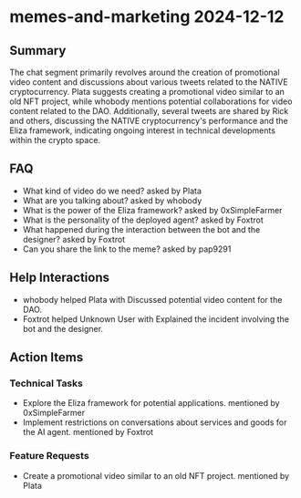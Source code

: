 # memes-and-marketing 2024-12-12

## Summary
The chat segment primarily revolves around the creation of promotional video content and discussions about various tweets related to the NATIVE cryptocurrency. Plata suggests creating a promotional video similar to an old NFT project, while whobody mentions potential collaborations for video content related to the DAO. Additionally, several tweets are shared by Rick and others, discussing the NATIVE cryptocurrency's performance and the Eliza framework, indicating ongoing interest in technical developments within the crypto space.

## FAQ
- What kind of video do we need? asked by Plata
- What are you talking about? asked by whobody
- What is the power of the Eliza framework? asked by 0xSimpleFarmer
- What is the personality of the deployed agent? asked by Foxtrot
- What happened during the interaction between the bot and the designer? asked by Foxtrot
- Can you share the link to the meme? asked by pap9291

## Help Interactions
- whobody helped Plata with Discussed potential video content for the DAO.
- Foxtrot helped Unknown User with Explained the incident involving the bot and the designer.

## Action Items

### Technical Tasks
- Explore the Eliza framework for potential applications. mentioned by 0xSimpleFarmer
- Implement restrictions on conversations about services and goods for the AI agent. mentioned by Foxtrot

### Feature Requests
- Create a promotional video similar to an old NFT project. mentioned by Plata